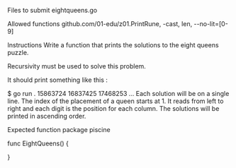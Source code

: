 Files to submit
eightqueens.go

Allowed functions
github.com/01-edu/z01.PrintRune, -cast, len, --no-lit=[0-9]

Instructions
Write a function that prints the solutions to the eight queens puzzle.

Recursivity must be used to solve this problem.

It should print something like this :

$ go run .
15863724
16837425
17468253
...
Each solution will be on a single line. The index of the placement of a queen starts at 1. It reads from left to right and each digit is the position for each column. The solutions will be printed in ascending order.

Expected function
package piscine

func EightQueens() {

}